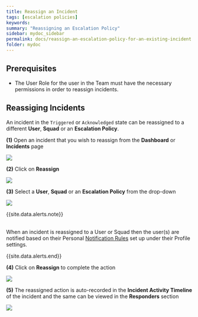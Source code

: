 ```yaml
---
title: Reassign an Incident
tags: [escalation policies]
keywords: 
summary: "Reassigning an Escalation Policy"
sidebar: mydoc_sidebar
permalink: docs/reassign-an-escalation-policy-for-an-existing-incident
folder: mydoc
---
```


## Prerequisites

- The User Role for the user in the Team must have the necessary permissions in order to reassign incidents.

## Reassiging Incidents

An incident in the `Triggered` or `Acknowledged` state can be reassigned to a different **User**, **Squad** or an **Escalation Policy**.

**(1)** Open an incident that you wish to reassign from the **Dashboard** or **Incidents** page

![](images/invoke_escalation_1.png)

**(2)** Click on **Reassign** 

![](images/invoke_escalation_2.png)

**(3)** Select a **User**, **Squad** or an **Escalation Policy** from the drop-down

![](images/invoke_escalation_3.png)

{{site.data.alerts.note}}
<br/><br/><p>When an incident is reassigned to a User or Squad then the user(s) are notified based on their Personal <a href='notification-rules'>Notification Rules</a> set up under their Profile settings.</p>
{{site.data.alerts.end}}

**(4)** Click on **Reassign** to complete the action

![](images/invoke_escalation_4.png)

**(5)** The reassigned action is auto-recorded in the **Incident Activity Timeline** of the incident and the same can be viewed in the **Responders** section

![](images/invoke_escalation_5.png)